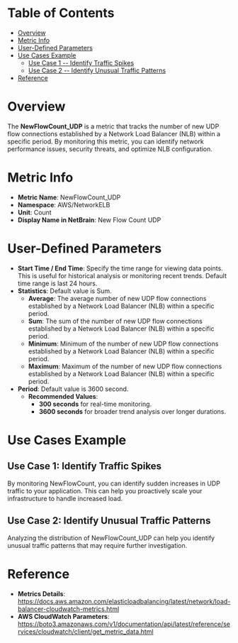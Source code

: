 # Table of Contents
- [Overview](#overview)
- [Metric Info](#metric-info)
- [User-Defined Parameters](#user-defined-parameters)
- [Use Cases Example](#example)
    - [Use Case 1 -- Identify Traffic Spikes](#example-1) 
    - [Use Case 2 -- Identify Unusual Traffic Patterns](#example-2)
- [Reference](#reference)

# Overview <a name="overview"></a>
The <b>NewFlowCount_UDP</b> is a metric that tracks the number of new UDP flow connections established by a Network Load Balancer (NLB) within a specific period. By monitoring this metric, you can identify network performance issues, security threats, and optimize NLB configuration.

# Metric Info <a name="metric-info"></a>
* <b>Metric Name</b>: NewFlowCount_UDP
* <b>Namespace</b>: AWS/NetworkELB
* <b>Unit</b>: Count
* <b>Display Name in NetBrain</b>: New Flow Count UDP

# User-Defined Parameters <a name="user-defined-parameters"></a>
* <b>Start Time / End Time</b>: Specify the time range for viewing data points. This is useful for historical analysis or monitoring recent trends. Default time range is last 24 hours.
* <b>Statistics</b>: Default value is Sum.
  * <b>Average</b>: The average number of new UDP flow connections established by a Network Load Balancer (NLB) within a specific period.
  * <b>Sum</b>: The sum of the number of new UDP flow connections established by a Network Load Balancer (NLB) within a specific period.
  * <b>Minimum</b>: Minimum of the number of new UDP flow connections established by a Network Load Balancer (NLB) within a specific period.
  * <b>Maximum</b>: Maximum of the number of new UDP flow connections established by a Network Load Balancer (NLB) within a specific period.
* <b>Period</b>: Default value is 3600 second.
  * <b>Recommended Values</b>:
    * <b>300 seconds</b> for real-time monitoring.
    * <b>3600 seconds</b> for broader trend analysis over longer durations.

# Use Cases Example <a name="example"></a>
## Use Case 1: Identify Traffic Spikes <a name="example-1"></a>
By monitoring NewFlowCount, you can identify sudden increases in UDP traffic to your application. This can help you proactively scale your infrastructure to handle increased load.

## Use Case 2: Identify Unusual Traffic Patterns <a name="example-2"></a>
Analyzing the distribution of NewFlowCount_UDP can help you identify unusual traffic patterns that may require further investigation.

# Reference <a name="reference"></a>
* <b>Metrics Details</b>: https://docs.aws.amazon.com/elasticloadbalancing/latest/network/load-balancer-cloudwatch-metrics.html
* <b>AWS CloudWatch Parameters</b>: https://boto3.amazonaws.com/v1/documentation/api/latest/reference/services/cloudwatch/client/get_metric_data.html
